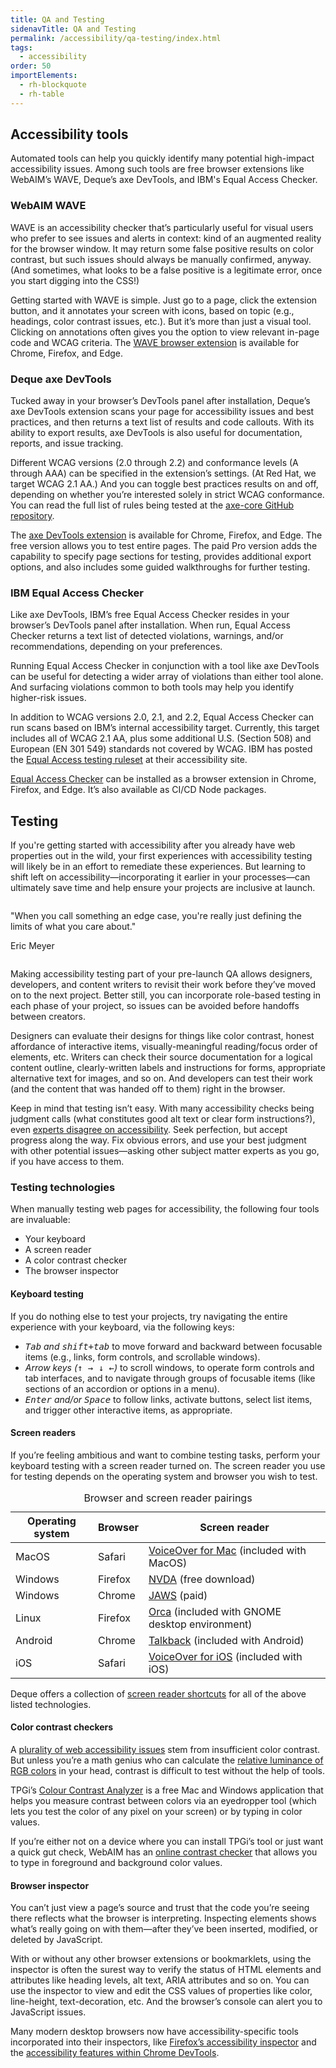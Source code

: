 ```yaml
---
title: QA and Testing
sidenavTitle: QA and Testing
permalink: /accessibility/qa-testing/index.html
tags:
  - accessibility
order: 50
importElements:
  - rh-blockquote
  - rh-table
---
```


<link rel="stylesheet" href="{{ '/assets/packages/@rhds/elements/elements/rh-table/rh-table-lightdom.css' | url }}">
<link rel="stylesheet" href="{{ '/styles/samp.css' | url }}">

<style>
  .page-spacing .container rh-table {
    margin-block-end: var(--rh-space-3xl, 48px);
  }

  rh-blockquote {
    display: block;
    margin-block: 2em !important;
    max-width: 36em;
  }
</style>

## Accessibility tools

Automated tools can help you quickly identify many potential high-impact accessibility issues. Among such tools are free browser extensions like WebAIM’s WAVE, Deque’s axe DevTools, and IBM's Equal Access Checker.

### WebAIM WAVE

WAVE is an accessibility checker that’s particularly useful for visual users who prefer to see issues and alerts in context: kind of an augmented reality for the browser window. It may return some false positive results on color contrast, but such issues should always be manually confirmed, anyway. (And sometimes, what looks to be a false positive is a legitimate error, once you start digging into the CSS!)

Getting started with WAVE is simple. Just go to a page, click the extension button, and it annotates your screen with icons, based on topic (e.g., headings, color contrast issues, etc.). But it’s more than just a visual tool. Clicking on annotations often gives you the option to view relevant in-page code and WCAG criteria.
The [WAVE browser extension](https://wave.webaim.org/) is available for Chrome, Firefox, and Edge.

### Deque axe DevTools

Tucked away in your browser’s DevTools panel after installation, Deque’s axe DevTools extension scans your page for accessibility issues and best practices, and then returns a text list of results and code callouts. With its ability to export results, axe DevTools is also useful for documentation, reports, and issue tracking.

Different WCAG versions (2.0 through 2.2) and conformance levels (A through AAA) can be specified in the extension’s settings. (At Red Hat, we target WCAG 2.1 AA.) And you can toggle best practices results on and off, depending on whether you’re interested solely in strict WCAG conformance. You can read the full list of rules being tested at the [axe-core GitHub repository](https://github.com/dequelabs/axe-core/blob/develop/doc/rule-descriptions.md).

The [axe DevTools extension](https://www.deque.com/axe/devtools/) is available for Chrome, Firefox, and Edge. The free version allows you to test entire pages. The paid Pro version adds the capability to specify page sections for testing, provides additional export options, and also includes some guided walkthroughs for further testing.

### IBM Equal Access Checker

Like axe DevTools, IBM’s free Equal Access Checker resides in your browser’s DevTools panel after installation. When run, Equal Access Checker returns a text list of detected violations, warnings, and/or recommendations, depending on your preferences.

Running Equal Access Checker in conjunction with a tool like axe DevTools can be useful for detecting a wider array of violations than either tool alone. And surfacing violations common to both tools may help you identify higher-risk issues.

In addition to WCAG versions 2.0, 2.1, and 2.2, Equal Access Checker can run scans based on IBM’s internal accessibility target. Currently, this target includes all of WCAG 2.1 AA, plus some additional U.S. (Section 508) and European (EN 301 549) standards not covered by WCAG. IBM has posted the [Equal Access testing ruleset](https://www.ibm.com/able/requirements/checker-rule-sets) at their accessibility site.

[Equal Access Checker](https://www.ibm.com/able/toolkit/tools/#develop) can be installed as a browser extension in Chrome, Firefox, and Edge. It’s also available as CI/CD Node packages.

## Testing

If you're getting started with accessibility after you already have web properties out in the wild, your first experiences with accessibility testing will likely be in an effort to remediate these experiences. But learning to shift left on accessibility—incorporating it earlier in your processes—can ultimately save time and help ensure your projects are inclusive at launch.

<rh-blockquote>
    <p>"When you call something an edge case, you're really just defining the limits of what you care about."</p>
    <span slot="author">Eric Meyer</span>
</rh-blockquote>

Making accessibility testing part of your pre-launch QA allows designers, developers, and content writers to revisit their work before they’ve moved on to the next project. Better still, you can incorporate role-based testing in each phase of your project, so issues can be avoided before handoffs between creators.

Designers can evaluate their designs for things like color contrast, honest affordance of interactive items, visually-meaningful reading/focus order of elements, etc. Writers can check their source documentation for a logical content outline, clearly-written labels and instructions for forms, appropriate alternative text for images, and so on. And developers can test their work (and the content that was handed off to them) right in the browser.

Keep in mind that testing isn’t easy. With many accessibility checks being judgment calls (what constitutes good alt text or clear form instructions?), even [experts disagree on accessibility](https://www.w3.org/TR/accessibility-conformance-challenges/#themes-from-research). Seek perfection, but accept progress along the way. Fix obvious errors, and use your best judgment with other potential issues—asking other subject matter experts as you go, if you have access to them.

### Testing technologies

When manually testing web pages for accessibility, the following four tools are invaluable:

- Your keyboard
- A screen reader
- A color contrast checker
- The browser inspector

#### Keyboard testing

If you do nothing else to test your projects, try navigating the entire experience with your keyboard, via the following keys:

- _<kbd>Tab</kbd> and <kbd>shift+tab</kbd>_ to move forward and backward between focusable items (e.g., links, form controls, and scrollable windows).
- _Arrow keys (<kbd>↑ → ↓ ←</kbd>)_ to scroll windows, to operate form controls and tab interfaces, and to navigate through groups of focusable items (like sections of an accordion or options in a menu).
- _<kbd>Enter</kbd> and/or <kbd>Space</kbd>_ to follow links, activate buttons, select list items, and trigger other interactive items, as appropriate.

#### Screen readers

If you’re feeling ambitious and want to combine testing tasks, perform your keyboard testing with a screen reader turned on. The screen reader you use for testing depends on the operating system and browser you wish to test.

<rh-table>
  <table>
    <caption>
      Browser and screen reader pairings
    </caption>
    <thead>
      <tr>
        <th scope="col" data-label="OS">Operating system</th>
        <th scope="col" data-label="Browser">Browser</th>
        <th scope="col" data-label="Reader">Screen reader</th>
      </tr>
    </thead>
    <tbody>
      <tr>
        <td data-label="OS">MacOS</td>
        <td data-label="Browser">Safari</td>
        <td data-label="Reader"><a href="https://support.apple.com/guide/voiceover/turn-voiceover-on-or-off-vo2682/mac">VoiceOver for Mac</a> (included with MacOS)</td>
      </tr>
      <tr>
        <td data-label="OS">Windows</td>
        <td data-label="Browser">Firefox</td>
        <td><a href="https://www.nvaccess.org/download/">NVDA</a> (free download)</td>
      </tr>
      <tr>
        <td data-label="OS">Windows</td>
        <td data-label="Browser">Chrome</td>
        <td data-label="Reader"><a href="https://www.freedomscientific.com/products/software/jaws/">JAWS</a> (paid)</td>
      </tr>
      <tr>
        <td data-label="OS">Linux</td>
        <td data-label="Browser">Firefox</td>
        <td data-label="Reader"><a href="https://help.gnome.org/users/orca/stable/index.html.en">Orca</a> (included with GNOME desktop environment)</td>
      </tr>
      <tr>
        <td data-label="OS">Android</td>
        <td data-label="Browser">Chrome</td>
        <td data-label="Reader"><a href="https://support.google.com/accessibility/android/answer/6283677?hl=en&amp;ref_topic=10601571&amp;sjid=4695144848639410734-NC">Talkback</a> (included with Android)</td>
      </tr>
      <tr>
        <td data-label="OS">iOS</td>
        <td data-label="Browser">Safari</td>
        <td data-label="Reader"><a href="https://support.apple.com/en-sa/guide/iphone/iph3e2e415f/ios">VoiceOver for iOS</a> (included with iOS)</td>
      </tr>
    </tbody>
  </table>
</rh-table>

Deque offers a collection of [screen reader shortcuts](https://dequeuniversity.com/screenreaders/) for all of the above listed technologies.

#### Color contrast checkers

A [plurality of web accessibility issues](https://webaim.org/projects/million/#contrast) stem from insufficient color contrast. But unless you’re a math genius who can calculate the [relative luminance of RGB colors](https://www.w3.org/TR/WCAG21/#dfn-relative-luminance) in your head, contrast is difficult to test without the help of tools.

TPGi’s [Colour Contrast Analyzer](https://www.tpgi.com/color-contrast-checker/) is a free Mac and Windows application that helps you measure contrast between colors via an eyedropper tool (which lets you test the color of any pixel on your screen) or by typing in color values.

If you’re either not on a device where you can install TPGi’s tool or just want a quick gut check, WebAIM has an [online contrast checker](https://webaim.org/resources/contrastchecker/) that allows you to type in foreground and background color values.

#### Browser inspector

You can’t just view a page’s source and trust that the code you’re seeing there reflects what the browser is interpreting. Inspecting elements shows what’s really going on with them—after they’ve been inserted, modified, or deleted by JavaScript.

With or without any other browser extensions or bookmarklets, using the inspector is often the surest way to verify the status of HTML elements and attributes like heading levels, alt text, ARIA attributes and so on. You can use the inspector to view and edit the CSS values of properties like color, line-height, text-decoration, etc. And the browser’s console can alert you to JavaScript issues.

Many modern desktop browsers now have accessibility-specific tools incorporated into their inspectors, like [Firefox’s accessibility inspector](https://firefox-source-docs.mozilla.org/devtools-user/accessibility_inspector/) and the [accessibility features within Chrome DevTools](https://developer.chrome.com/docs/devtools/accessibility/reference/).
